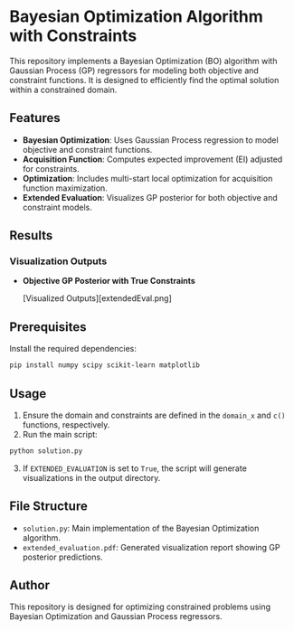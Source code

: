 # Bayesian Optimization Algorithm with Constraints

This repository implements a Bayesian Optimization (BO) algorithm with Gaussian Process (GP) regressors for modeling both objective and constraint functions. It is designed to efficiently find the optimal solution within a constrained domain.

## Features

- **Bayesian Optimization**: Uses Gaussian Process regression to model objective and constraint functions.
- **Acquisition Function**: Computes expected improvement (EI) adjusted for constraints.
- **Optimization**: Includes multi-start local optimization for acquisition function maximization.
- **Extended Evaluation**: Visualizes GP posterior for both objective and constraint models.

## Results

### Visualization Outputs

- **Objective GP Posterior with True Constraints**

  [Visualized Outputs][extendedEval.png]
## Prerequisites

Install the required dependencies:

```bash
pip install numpy scipy scikit-learn matplotlib
```

## Usage

1. Ensure the domain and constraints are defined in the `domain_x` and `c()` functions, respectively.
2. Run the main script:

```bash
python solution.py
```

3. If `EXTENDED_EVALUATION` is set to `True`, the script will generate visualizations in the output directory.

## File Structure

- `solution.py`: Main implementation of the Bayesian Optimization algorithm.
- `extended_evaluation.pdf`: Generated visualization report showing GP posterior predictions.

## Author

This repository is designed for optimizing constrained problems using Bayesian Optimization and Gaussian Process regressors.

